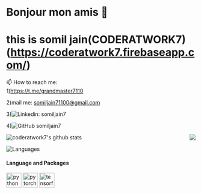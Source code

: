 # Bonjour mon amis 👋

# this is somil jain(CODERATWORK7) (https://coderatwork7.firebaseapp.com/)

📫 How to reach me:  
1)https://t.me/grandmaster7110

2)mail me: somiljain71100@gmail.com

3)![Linkedin: somiljain7](https://img.shields.io/badge/-somiljain7-blue?style=flat-square&logo=Linkedin&logoColor=white&link=https://www.linkedin.com/in/somil-jain7/)

4)![GitHub somiljain7](https://img.shields.io/github/followers/somiljain7?label=follow&style=social)

<img align="right" src="http://estruyf-github.azurewebsites.net/api/VisitorHit?user=somiljain7&repo=vanshbhasin157&countColorcountColor&countColor=%237B1E7B" />


![coderatwork7's github stats](https://github-readme-stats.vercel.app/api/?username=somiljain7&show_icons=true&title_color=fff&icon_color=79ff97&text_color=9f9f9f&bg_color=151515)

![Languages](https://github-readme-stats.vercel.app/api/top-langs/?username=somiljain7&layout=compact&hide_border=true)

#### Language and Packages
<p>  <img src="https://devicons.github.io/devicon/devicon.git/icons/python/python-original.svg" alt="python" width="40" height="40"/>  <img src="https://www.vectorlogo.zone/logos/pytorch/pytorch-icon.svg" alt="pytorch" width="40" height="40"/> <img src="https://www.vectorlogo.zone/logos/tensorflow/tensorflow-icon.svg" alt="tensorflow" width="40" height="40"/>  </p>



